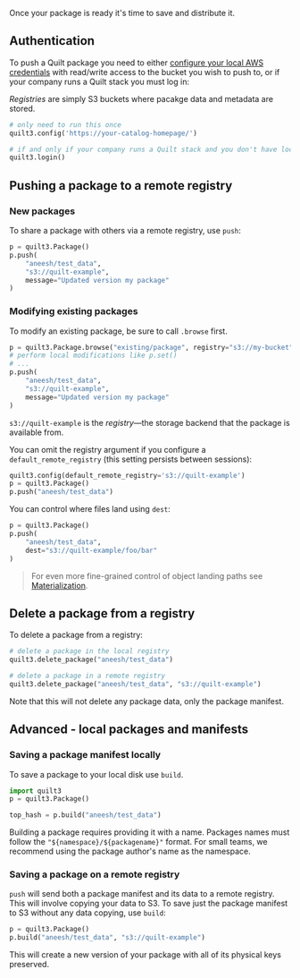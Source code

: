 Once your package is ready it's time to save and distribute it.

## Authentication

To push a Quilt package you need to either
[configure your local AWS credentials](https://docs.aws.amazon.com/cli/latest/userguide/cli-configure-quickstart.html#cli-configure-quickstart-config)
with read/write access to the bucket you wish to push to,
or if your company runs a Quilt stack you must log in:

*Registries* are simply S3 buckets where pacakge data and metadata are stored.

```python
# only need to run this once
quilt3.config('https://your-catalog-homepage/')

# if and only if your company runs a Quilt stack and you don't have local AWS credentials:
quilt3.login()
```

## Pushing a package to a remote registry

### New packages

To share a package with others via a remote registry, use `push`:

```python
p = quilt3.Package()
p.push(
    "aneesh/test_data",
    "s3://quilt-example",
    message="Updated version my package"
)
```

### Modifying existing packages

To modify an existing package, be sure to call `.browse` first.

```python
p = quilt3.Package.browse("existing/package", registry="s3://my-bucket")
# perform local modifications like p.set()
# ...
p.push(
    "aneesh/test_data",
    "s3://quilt-example",
    message="Updated version my package"
)
```

`s3://quilt-example` is the *registry*&mdash;the storage backend that the package is available from.

You can omit the registry argument if you configure a `default_remote_registry` (this setting persists between sessions):

```python
quilt3.config(default_remote_registry='s3://quilt-example')
p = quilt3.Package()
p.push("aneesh/test_data")
```

You can control where files land using `dest`:

```python
p = quilt3.Package()
p.push(
    "aneesh/test_data",
    dest="s3://quilt-example/foo/bar"
)
```

>For even more fine-grained control of object landing paths see [Materialization](../advanced-features/materialization.md).

## Delete a package from a registry

To delete a package from a registry:

```python
# delete a package in the local registry
quilt3.delete_package("aneesh/test_data")

# delete a package in a remote registry
quilt3.delete_package("aneesh/test_data", "s3://quilt-example")
```

Note that this will not delete any package data, only the package manifest.

## Advanced - local packages and manifests

### Saving a package manifest locally

To save a package to your local disk use `build`.


```python
import quilt3
p = quilt3.Package()

top_hash = p.build("aneesh/test_data")
```

Building a package requires providing it with a name. Packages names must follow the `"${namespace}/${packagename}"` format. For small teams, we recommend using the package author's name as the namespace.

### Saving a package on a remote registry

`push` will send both a package manifest and its data to a remote registry. This will involve copying your data to S3. To save just the package manifest to S3 without any data copying, use `build`:

```python
p = quilt3.Package()
p.build("aneesh/test_data", "s3://quilt-example")
```

This will create a new version of your package with all of its physical keys preserved.

